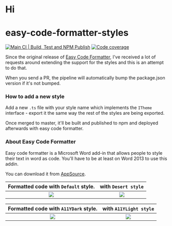 # Hi

# easy-code-formatter-styles

[![Main CI | Build, Test and NPM Publish](https://github.com/armhil/easy-code-formatter-styles/actions/workflows/main.yml/badge.svg?branch=main)](https://github.com/armhil/easy-code-formatter-styles/actions/workflows/main.yml)
[![Code coverage](https://codecov.io/gh/armhil/armhil/branch/main/graph/badge.svg?token=DG8MNMD2ZD)](https://codecov.io/gh/armhil/armhil)

Since the original release of [Easy Code Formatter](https://appsource.microsoft.com/en/product/office/WA104382008?tab=Overview), I've received a lot of requests around extending the support for the styles and this is an attempt to do that.

When you send a PR, the pipeline will automatically bump the package.json version if it's not bumped.

### How to add a new style

Add a new `.ts` file with your style name which implements the `ITheme` interface - export it the same way the rest of the styles are being exported.

Once merged to master, it'll be built and published to npm and deployed afterwards with easy code formatter.

### About Easy Code Formatter

Easy code formatter is a Microsoft Word add-in that allows people to style their text in word as code. You'll have to be at least on Word 2013 to use this addin.

You can download it from [AppSource](https://appsource.microsoft.com/en/product/office/WA104382008?tab=Overview).

Formatted code with `Default` style. | with `Desert style`
:-------------------------:|:-------------------------:
![](https://github.com/armhil/easy-code-formatter-styles/blob/main/img/default.png)  |  ![](https://github.com/armhil/easy-code-formatter-styles/blob/main/img/desert.png)


Formatted code with `A11YDark` style. | with `A11YLight style`
:-------------------------:|:-------------------------:
![](https://github.com/armhil/easy-code-formatter-styles/blob/main/img/a11ydark.png)  |  ![](https://github.com/armhil/easy-code-formatter-styles/blob/main/img/a11ylight.png)
